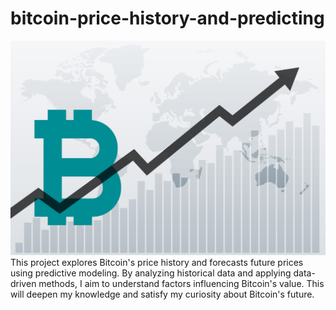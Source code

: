 # bitcoin-price-history-and-predicting
![image](bitcoin.jpeg)
This project explores Bitcoin's price history and forecasts future prices using predictive modeling. By analyzing historical data and applying data-driven methods, I aim to understand factors influencing Bitcoin's value. This will deepen my knowledge and satisfy my curiosity about Bitcoin's future.
